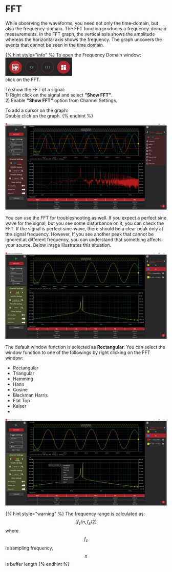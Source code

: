 # FFT

While observing the waveforms, you need not only the time-domain, but also the frequency-domain.  The FFT function produces a frequency-domain measurements. In the FFT graph, the vertical axis shows the amplitude whereas the horizontal axis shows the frequency. The graph uncovers the events that cannot be seen in the time domain. 

{% hint style="info" %}
To open the Frequency Domain window:  
   ![](../../../../.gitbook/assets/image%20%28100%29.png)   
    click on the FFT.

To show the FFT of a signal:  
    1\) Right click on the signal and select **"Show FFT"**.  
    2\) Enable **"Show FFT"** option from Channel Settings.

To add a cursor on the graph:  
    Double click on the graph.
{% endhint %}

![FFT of a 200 Hz square wave signal](../../../../.gitbook/assets/image%20%28143%29.png)

You can use the FFT for troubleshooting as well. If you expect a perfect sine wave for the signal, but you see some disturbance on it, you can check the FFT. If the signal is perfect sine-wave, there should be a clear peak only at the signal frequency. However, If you see another peak that cannot be ignored at different frequency, you can understand that something affects your source.  Below image illustrates this situation.

![A mixed signal](../../../../.gitbook/assets/image%20%28150%29.png)

The default window function is selected as **Rectangular.** You can select the window function to one of the followings by right clicking on the FFT window:

* Rectangular
* Triangular
* Hamming
* Hann
* Cosine
* Blackman Harris
* Flat Top
* Kaiser
* 
![](../../../../.gitbook/assets/image%20%28164%29.png)

{% hint style="warning" %}
The frequency range is calculated as:   
 $$[f_s/n , f_s/2]$$ where $$f_s$$ is sampling frequency, $$n$$ is buffer length
{% endhint %}



